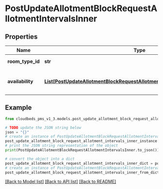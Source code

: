 # PostUpdateAllotmentBlockRequestAllotmentIntervalsInner


## Properties

Name | Type | Description | Notes
------------ | ------------- | ------------- | -------------
**room_type_id** | **str** | Room type id | [optional] 
**availability** | [**List[PostUpdateAllotmentBlockRequestAllotmentIntervalsInnerAvailabilityInner]**](PostUpdateAllotmentBlockRequestAllotmentIntervalsInnerAvailabilityInner.md) | Interval availability data by day in interval | [optional] 

## Example

```python
from cloudbeds_pms_v1_3.models.post_update_allotment_block_request_allotment_intervals_inner import PostUpdateAllotmentBlockRequestAllotmentIntervalsInner

# TODO update the JSON string below
json = "{}"
# create an instance of PostUpdateAllotmentBlockRequestAllotmentIntervalsInner from a JSON string
post_update_allotment_block_request_allotment_intervals_inner_instance = PostUpdateAllotmentBlockRequestAllotmentIntervalsInner.from_json(json)
# print the JSON string representation of the object
print(PostUpdateAllotmentBlockRequestAllotmentIntervalsInner.to_json())

# convert the object into a dict
post_update_allotment_block_request_allotment_intervals_inner_dict = post_update_allotment_block_request_allotment_intervals_inner_instance.to_dict()
# create an instance of PostUpdateAllotmentBlockRequestAllotmentIntervalsInner from a dict
post_update_allotment_block_request_allotment_intervals_inner_from_dict = PostUpdateAllotmentBlockRequestAllotmentIntervalsInner.from_dict(post_update_allotment_block_request_allotment_intervals_inner_dict)
```
[[Back to Model list]](../README.md#documentation-for-models) [[Back to API list]](../README.md#documentation-for-api-endpoints) [[Back to README]](../README.md)



